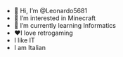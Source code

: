 - 👋 Hi, I’m @Leonardo5681
- 👀 I’m interested in Minecraft
- 🌱 I’m currently learning Informatics
- ❤️I love retrogaming
- I like IT
- I am Italian
<!---
Leonardo5681/Leonardo5681 is a ✨ special ✨ repository because its `README.md` (this file) appears on your GitHub profile.
You can click the Preview link to take a look at your changes.
--->
